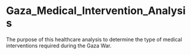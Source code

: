 # Gaza_Medical_Intervention_Analysis
The purpose of this healthcare analysis to determine the type of medical interventions required during the Gaza War.
